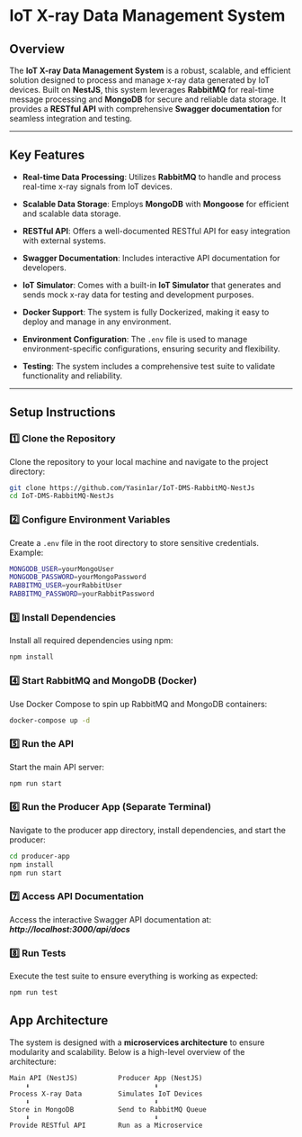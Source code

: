 
# IoT X-ray Data Management System

## Overview
The **IoT X-ray Data Management System** is a robust, scalable, and efficient solution designed to process and manage x-ray data generated by IoT devices. Built on **NestJS**, this system leverages **RabbitMQ** for real-time message processing and **MongoDB** for secure and reliable data storage. It provides a **RESTful API** with comprehensive **Swagger documentation** for seamless integration and testing.

---

## Key Features
- **Real-time Data Processing**: Utilizes **RabbitMQ** to handle and process real-time x-ray signals from IoT devices.
- **Scalable Data Storage**: Employs **MongoDB** with **Mongoose** for efficient and scalable data storage.
- **RESTful API**: Offers a well-documented RESTful API for easy integration with external systems.
- **Swagger Documentation**: Includes interactive API documentation for developers.
- **IoT Simulator**: Comes with a built-in **IoT Simulator** that generates and sends mock x-ray data for testing and development purposes.

- **Docker Support**: The system is fully Dockerized, making it easy to deploy and manage in any environment.
- **Environment Configuration**: The `.env` file is used to manage environment-specific configurations, ensuring security and flexibility.
- **Testing**: The system includes a comprehensive test suite to validate functionality and reliability.
---

## Setup Instructions

### 1️⃣ Clone the Repository
Clone the repository to your local machine and navigate to the project directory:
```sh
git clone https://github.com/Yasin1ar/IoT-DMS-RabbitMQ-NestJs
cd IoT-DMS-RabbitMQ-NestJs
```

### 2️⃣ Configure Environment Variables
Create a `.env` file in the root directory to store sensitive credentials. Example:
```sh
MONGODB_USER=yourMongoUser
MONGODB_PASSWORD=yourMongoPassword
RABBITMQ_USER=yourRabbitUser
RABBITMQ_PASSWORD=yourRabbitPassword
```

### 3️⃣ Install Dependencies
Install all required dependencies using npm:
```sh
npm install
```

### 4️⃣ Start RabbitMQ and MongoDB (Docker)
Use Docker Compose to spin up RabbitMQ and MongoDB containers:
```sh
docker-compose up -d
```

### 5️⃣ Run the API
Start the main API server:
```sh
npm run start
```

### 6️⃣ Run the Producer App (Separate Terminal)
Navigate to the producer app directory, install dependencies, and start the producer:
```sh
cd producer-app
npm install
npm run start
```

### 7️⃣ Access API Documentation
Access the interactive Swagger API documentation at:
***http://localhost:3000/api/docs***

### 8️⃣ Run Tests
Execute the test suite to ensure everything is working as expected:
```sh
npm run test
```


## App Architecture
The system is designed with a **microservices architecture** to ensure modularity and scalability. Below is a high-level overview of the architecture:
```
Main API (NestJS)          Producer App (NestJS)
    ⬇️                               ⬇️
Process X-ray Data         Simulates IoT Devices
    ⬇️                               ⬇️
Store in MongoDB           Send to RabbitMQ Queue
    ⬇️                               ⬇️
Provide RESTful API        Run as a Microservice
```

